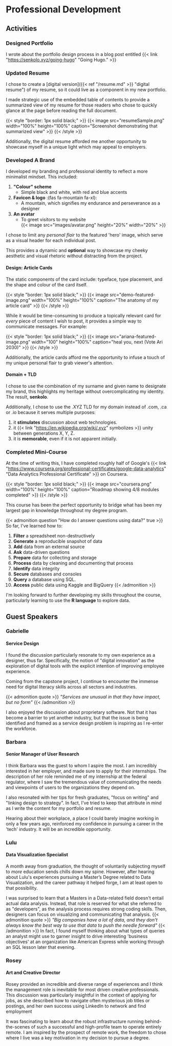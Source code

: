 # Professional Development

<!--more-->

## Activities

### Designed Portfolio

I wrote about the portfolio design process in a blog post entitled {{< link "https://senkolo.xyz/going-hugo" "Going Hugo." >}}

### Updated Resume

I chose to create a [digital version]({{< ref "/resume.md" >}} "digital resume") of my resume, so it could live as a component in my new portfolio.

I made strategic use of the embedded table of contents to provide a summarized view of my resume for those readers who chose to quickly glance at the page before reading the full document.

{{< style "border: 1px solid black;" >}}
{{< image src="resumeSample.png" width="100%" height="100%" caption="Screenshot demonstrating that summarized view" >}}
{{< /style >}}

Additionally, the digital resume afforded me another opportunity to showcase myself in a unique light which may appeal to employers.

### Developed A Brand

I developed my branding and professional identity to reflect a more minimalist mindset. This included:

1. **"Colour" scheme**
    - Simple black and white, with red and blue accents
1. **Favicon & logo** :(fas fa-mountain fa-xl):
    - A mountain, which signifies my endurance and perseverance as a designer
1. **An avatar**
    - To greet visitors to my website <br>{{< image src="images/avatar.png" height="20%" width="20%" >}}


I chose to limit any *personal flair* to the featured 'hero' image, which serve as a visual header for each individual post.

This provides a dynamic and **optional** way to showcase my cheeky aesthetic and visual rhetoric without distracting from the project.

#### Design: Article Cards

The static components of the card include: typeface, type placement, and the shape and colour of the card itself.

{{< style "border: 1px solid black;" >}}
{{< image src="demo-featured-image.png"  width="100%" height="100%" caption="The anatomy of my article card"  >}}
{{< /style >}}

While it would be time-consuming to produce a topically relevant card for *every* piece of content I wish to post, it provides a simple way to communicate messages. For example:

{{< style "border: 1px solid black;" >}}
{{< image src="ariana-featured-image.png" width="100" height="100%" caption="heal you, next (Vote Ari 2030)" >}}
{{< /style >}}

Additionally, the article cards afford me the opportunity to infuse a touch of my unique personal flair to grab viewer's attention.

#### Domain + TLD

I chose to use the combination of my surname and given name to designate my brand, this highlights my heritage without overcomplicating my identity. The result, **senkolo**.

Additionally, I chose to use the .XYZ TLD for my domain instead of .com, .ca or .io because it serves multiple purposes:

1. it **stimulates** discussion about web technologies.
1. it {{< link "https://en.wikipedia.org/wiki/.xyz" symbolizes >}} unity between generations X, Y, Z.
1. it is **memorable**, even if it is not apparent initially.

### Completed Mini-Course

At the time of writing this, I have completed roughly half of Google's {{< link "https://www.coursera.org/professional-certificates/google-data-analytics" "Data Analytics Professional Certificate" >}} on Coursera. 

{{< style "border: 1px solid black;" >}}
{{< image src="coursera.png" width="100%" height="100%" caption="Roadmap showing 4/8 modules completed" >}}
{{< /style >}}

This course has been the perfect opportunity to bridge what has been my largest gap in knowledge throughout my degree program.

{{< admonition question "How do I answer questions using data?" true >}}
So far, I've learned how to:
1. **Filter** a spreadsheet non-destructively
1. **Generate** a reproducible snapshot of data
1. **Add** data from an external source
1. **Ask** data-driven questions
1. **Prepare** data for collecting and storage 
1. **Process** data by cleaning and documenting that process
1. **Identify** data integrity
1. **Secure** databases and consoles
1. **Query** a database using SQL.
1. **Access** public data using Kaggle and BigQuery
{{< /admonition >}}

I'm looking forward to further developing my skills throughout the course, particularly learning to use the **R language** to explore data.

## Guest Speakers

### Gabrielle
#### Service Design

I found the discussion particularly resonate to my own experience as a designer, thus far. Specifically, the notion of "digital innovation" as the exploration of digital tools with the explicit intention of improving employee experience.

Coming from the capstone project, I continue to encounter the immense need for digital literacy skills across all sectors and industries.

{{< admonition quote >}}
*"Services are unusual in that they have impact, but no form"*
{{< /admonition >}}

I also enjoyed the discussion about proprietary software. Not that it has become a barrier to yet another industry, but that the issue is being identified and framed as a service design problem is inspiring as I re-enter the workforce.

### Barbara
#### Senior Manager of User Research

I think Barbara was the guest to whom I aspire the most. I am incredibly interested in her employer, and made sure to apply for their internships. The description of her role reminded me of my internship at the federal regulator, where I saw the tremendous value of communicating the needs and viewpoints of users to the organizations they depend on.


I also resonated with her tips for fresh graduates, "focus on writing" and "linking design to strategy". In fact, I've tried to keep that attribute in mind as I write the content for my portfolio and resume.

Hearing about their workplace, a place I could barely imagine working in only a few years ago, reinforced my confidence in pursuing a career in the 'tech' industry. It will be an incredible opportunity.

### Lulu
#### Data Visualization Specialist

A month away from graduation, the thought of voluntarily subjecting myself to *more* education sends chills down my spine. However, after hearing about Lulu's experiences pursuing a Master’s Degree related to Data Visualization, and the career pathway it helped forge, I am at least open to that possibility.

I was surprised to learn that a Masters in a Data-related field doesn't entail actual data analysis. Instead, that role is reserved for what she referred to as "developers", as the analysis process requires strong coding skills. Then, designers can focus on visualizing and communicating that analysis. 
{{< admonition quote >}}
*"Big companies have a lot of data, and they don't always know the best way to use that data to push the needle forward"*
{{< /admonition >}}
 In fact, I found myself thinking about what types of queries an analyst might use to garner insight to drive interesting 'business objectives' at an organization like American Express while working through an SQL lesson later that evening.  

### Rosey
#### Art and Creative Director

Rosey provided an incredible and diverse range of experiences and I think the management role is inevitable for most driven creative professionals. This discussion was particularly insightful in the context of applying for jobs, as she described how to navigate often mysterious job titles or postings, and her own success using LinkedIn to network and find employment

It was fascinating to learn about the robust infrastructure running behind-the-scenes of such a successful and high-profile team to operate entirely remote. I am inspired by the prospect of remote work, the freedom to chose where I live was a key motivation in my decision to pursue a degree. 
